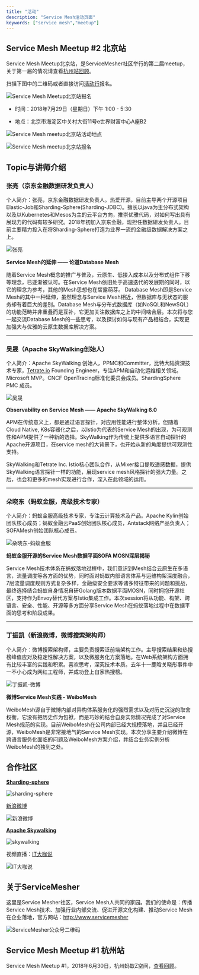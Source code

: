 ```yaml
---
title: "活动"
description: "Service Mesh活动页面"
keywords: ["service mesh","meetup"]
---
```


## Service Mesh Meetup #2 北京站

Service Mesh Meetup北京站，是ServiceMesher社区举行的第二届meetup，关于第一届的情况请查看[杭州站回顾](/blog/hangzhou-meetup-20180630)。

扫描下图中的二维码或者直接访问[活动行](http://www.huodongxing.com/event/5449229731500)报名。

![Service Mesh Meetup北京站报名](https://ws4.sinaimg.cn/large/006tNc79gy1ftf203y85sj318g0oge81.jpg)

- 时间：2018年7月29日（星期日）下午 1:00 - 5:30

- 地点：北京市海淀区中关村大街11号e世界财富中心A座B2

![Service Mesh meetup北京站活动地点](https://ws4.sinaimg.cn/large/006tKfTcgy1ftdvakko2qj319g0yutrm.jpg)

![Service Mesh meetup北京站报名](https://ws4.sinaimg.cn/large/006tNc79ly1ftf2h13vlgj315p2q9kjq.jpg)

## Topic与讲师介绍

### 张亮（京东金融数据研发负责人）

个人简介：张亮，京东金融数据研发负责人。热爱开源，目前主导两个开源项目Elastic-Job和Sharding-Sphere(Sharding-JDBC)。擅长以java为主分布式架构以及以Kubernetes和Mesos为主的云平台方向，推崇优雅代码，对如何写出具有展现力的代码有较多研究。2018年初加入京东金融，现担任数据研发负责人。目前主要精力投入在将Sharding-Sphere打造为业界一流的金融级数据解决方案之上。 

![张亮](https://ws4.sinaimg.cn/large/006tKfTcgy1ftcqm90akkj30ru0is4qp.jpg)

**Service Mesh的延伸 —— 论道Database Mesh**

随着Service Mesh概念的推广与普及，云原生、低接入成本以及分布式组件下移等理念，已逐渐被认可。在Service Mesh依旧处于高速迭代的发展期的同时，以它的理念为参考，其他的Mesh思想也在崭露萌芽。
Database Mesh即是Service Mesh的其中一种延伸，虽然理念与Service Mesh相近，但数据库与无状态的服务却有着巨大的差别。Database Mesh与分布式数据库（如NoSQL和NewSQL）的功能范畴并非重叠而是互补，它更加关注数据库之上的中间啮合层。本次将与您一起交流Database Mesh的一些思考，以及探讨如何与现有产品相结合，实现更加强大与优雅的云原生数据库解决方案。

------

### 吴晟（Apache SkyWalking创始人）

个人简介：Apache SkyWalking 创始人，PPMC和Committer，比特大陆资深技术专家，[Tetrate.io](http://Tetrate.io) Founding Engineer，专注APM和自动化运维相关领域。Microsoft MVP。CNCF OpenTracing标准化委员会成员。ShardingSphere PMC 成员。

![吴晟](https://ws2.sinaimg.cn/large/006tKfTcgy1ftcv8l5cx8j31kw11xnpf.jpg)

**Observability on Service Mesh —— Apache SkyWalking 6.0**

APM在传统意义上，都是通过语言探针，对应用性能进行整体分析。但随着Cloud Native, K8s容器化之后，以Istio为代表的Service Mesh的出现，为可观测性和APM提供了一种新的选择。SkyWalking作为传统上提供多语言自动探针的Apache开源项目，在service mesh的大背景下，也开始从新的角度提供可观测性支持。

SkyWalking和Tetrate Inc. Istio核心团队合作，从Mixer接口提取遥感数据，提供SkyWalking语言探针一样的功能，展现service mesh风格探针的强大力量。之后，也会和更多的mesh实现进行合作，深入在此领域的运用。

------

### 朵晓东（蚂蚁金服，高级技术专家）

个人简介：蚂蚁金服高级技术专家，专注云计算技术及产品。Apache Kylin创始团队核心成员；蚂蚁金融云PaaS创始团队核心成员，Antstack网络产品负责人；SOFAMesh创始团队核心成员。

![朵晓东-蚂蚁金服](https://ws2.sinaimg.cn/large/006tKfTcgy1ftcqds9ceej30pf0pfn4f.jpg)

**蚂蚁金服开源的Service Mesh数据平面SOFA MOSN深层揭秘**

Service Mesh技术体系在蚂蚁落地过程中，我们意识到Mesh结合云原生在多语言，流量调度等各方面的优势，同时面对蚂蚁内部语言体系与运维构架深度融合，7层流量调度规则方式复杂多样，金融级安全要求等诸多特征带来的问题和挑战，最终选择结合蚂蚁自身情况自研Golang版本数据平面MOSN，同时拥抱开源社区，支持作为Envoy替代方案与Istio集成工作。本次session将从功能、构架、跨语言、安全、性能、开源等多方面分享Service Mesh在蚂蚁落地过程中在数据平面的思考和阶段成果。

------

### 丁振凯（新浪微博，微博搜索架构师）

个人简介：微博搜索架构师，主要负责搜索泛前端架构工作。主导搜索结果和热搜榜峰值应对及稳定性解决方案，以及微服务化方案落地。在Web系统架构方面拥有比较丰富的实践和积累。喜欢思考，深究技术本质。去年十一鹿晗关晓彤事件中一不小心成为网红工程师，并成功登上自家热搜榜。 

![丁振凯-微博](https://ws1.sinaimg.cn/large/006tKfTcgy1ftcv7v8ovwj31kw16okjl.jpg)

**微博Service Mesh实践 -  WeiboMesh**

WeiboMesh源自于微博内部对异构体系服务化的强烈需求以及对历史沉淀的取舍权衡，它没有把历史作为包袱，而是巧妙的结合自身实际情况完成了对Service Mesh规范的实现。目前WeiboMesh在公司内部已经大规模落地，并且已经开源，WeiboMesh是非常接地气的Service Mesh实现。本次分享主要介绍微博在跨语言服务化面临的问题及WeiboMesh方案介绍，并结合业务实例分析WeiboMesh的独到之处。

## 合作社区

**[Sharding-sphere](http://shardingjdbc.io/)**

![sharding-sphere](https://ws4.sinaimg.cn/large/006tNc79ly1ftf00s8uvdj30tg04xjsr.jpg)

[新浪微博](https://weibo.com)

![新浪微博](https://ws3.sinaimg.cn/large/006tNc79ly1ftezukrdtlj30rs08hdh9.jpg)

**[Apache Skywalking](http://skywalking.apache.org/)**

![skywalking](https://ws2.sinaimg.cn/large/006tKfTcgy1ftcvoe75i5j30xa07rmy7.jpg)

视频直播：[IT大咖说](http://www.itdks.com)

![IT大咖说](https://ws1.sinaimg.cn/large/00704eQkgy1fswks89xukj30b4035jsf.jpg)

## 关于ServiceMesher

这里是Service Mesher社区，Service Mesh人共同的家园。我们的使命是：传播Service Mesh技术、加强行业内部交流、促进开源文化构建、推动Service Mesh在企业落地，官方网站：http://www.servicemesher

![ServiceMesher公众号二维码](https://ws1.sinaimg.cn/large/00704eQkgy1fshv989hhqj309k09k0t6.jpg)

## Service Mesh Meetup #1 杭州站

Service Mesh Meetup #1，2018年6月30日，杭州蚂蚁Z空间，[查看回顾](../blog/hangzhou-meetup-20180630)。
